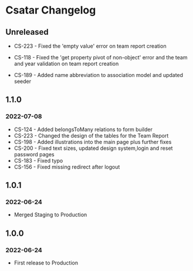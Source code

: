 # Csatar Changelog

## Unreleased
- CS-223 - Fixed the 'empty value' error on team report creation
- CS-118 - Fixed the 'get property pivot of non-object' error and the team and year validation on team report creation

- CS-189 - Added name abbreviation to association model and updated seeder

## 1.1.0
### 2022-07-08

- CS-124 - Added belongsToMany relations to form builder
- CS-223 - Changed the design of the tables for the Team Report
- CS-198 - Added illustrations into the main page plus further fixes
- CS-200 - Fixed text sizes, updated design system,login and reset password pages
- CS-183 - Fixed typo
- CS-156 - Fixed missing redirect after logout

## 1.0.1
### 2022-06-24

- Merged Staging to Production

## 1.0.0
### 2022-06-24

- First release to Production
